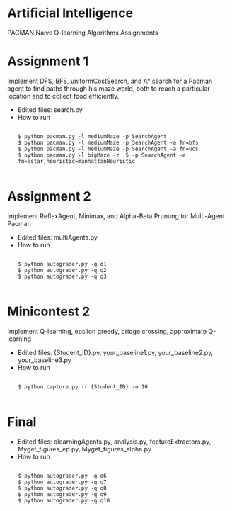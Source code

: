 # Artificial Intelligence
PACMAN Naive Q-learning Algorithms Assignments 

# Assignment 1
Implement DFS, BFS, uniformCostSearch, and A* search for a Pacman agent to find paths through his maze world, both to reach a particular location and to collect food efficiently.
* Edited files: search.py
* How to run
  <pre>
  <code>
  $ python pacman.py -l mediumMaze -p SearchAgent
  $ python pacman.py -l mediumMaze -p SearchAgent -a fn=bfs
  $ python pacman.py -l mediumMaze -p SearchAgent -a fn=ucs
  $ python pacman.py -l bigMaze -z .5 -p SearchAgent -a fn=astar,heuristic=manhattanHeuristic
  </code>
  </pre>  
  
# Assignment 2
Implement ReflexAgent, Minimax, and Alpha-Beta Prunung for Multi-Agent Pacman
* Edited files: multiAgents.py
* How to run
  <pre>
  <code>
  $ python autograder.py -q q1
  $ python autograder.py -q q2
  $ python autograder.py -q q3
  </code>
  </pre>
  
# Minicontest 2
Implement Q-learning, epsilon greedy, bridge crossing, approximate Q-learning
* Edited files:  {Student_ID}.py, your_baseline1.py,
your_baseline2.py, your_baseline3.py 
* How to run
  <pre>
  <code>
  $ python capture.py -r {Student_ID} -n 10
  </code>
  </pre>
  
# Final
* Edited files: qlearningAgents.py, analysis.py, featureExtractors.py, Myget_figures_ep.py, Myget_figures_alpha.py
* How to run
  <pre>
  <code>
  $ python autograder.py -q q6
  $ python autograder.py -q q7
  $ python autograder.py -q q8
  $ python autograder.py -q q9
  $ python autograder.py -q q10
  </code>
  </pre>
